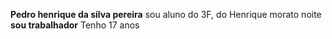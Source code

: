 **Pedro henrique da silva pereira**
sou aluno do 3F, do Henrique morato noite
**sou trabalhador**
Tenho 17 anos
